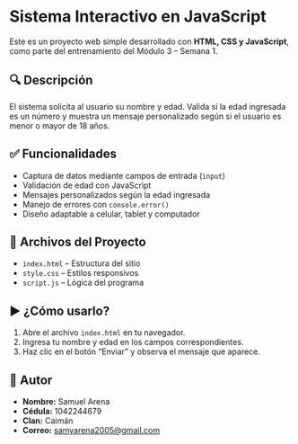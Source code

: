 # Sistema Interactivo en JavaScript

Este es un proyecto web simple desarrollado con **HTML, CSS y JavaScript**, como parte del entrenamiento del Módulo 3 – Semana 1.

## 🔍 Descripción

El sistema solicita al usuario su nombre y edad. Valida si la edad ingresada es un número y muestra un mensaje personalizado según si el usuario es menor o mayor de 18 años.

## ✅ Funcionalidades

- Captura de datos mediante campos de entrada (`input`)
- Validación de edad con JavaScript
- Mensajes personalizados según la edad ingresada
- Manejo de errores con `console.error()`
- Diseño adaptable a celular, tablet y computador

## 📂 Archivos del Proyecto

- `index.html` – Estructura del sitio
- `style.css` – Estilos responsivos
- `script.js` – Lógica del programa

## ▶️ ¿Cómo usarlo?

1. Abre el archivo `index.html` en tu navegador.
2. Ingresa tu nombre y edad en los campos correspondientes.
3. Haz clic en el botón “Enviar” y observa el mensaje que aparece.

## 👤 Autor

- **Nombre:** Samuel Arena  
- **Cédula:** 1042244679  
- **Clan:** Caimán  
- **Correo:** samyarena2005@gmail.com  


